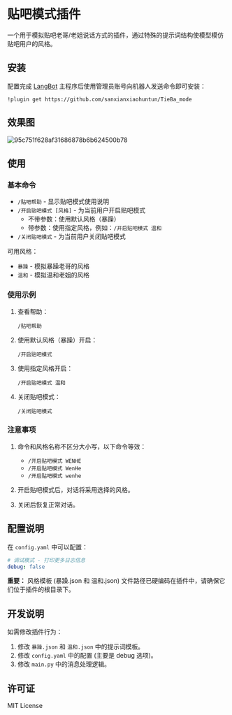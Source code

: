 # 贴吧模式插件

一个用于模拟贴吧老哥/老姐说话方式的插件，通过特殊的提示词结构使模型模仿贴吧用户的风格。

## 安装

配置完成 [LangBot](https://github.com/RockChinQ/LangBot) 主程序后使用管理员账号向机器人发送命令即可安装：

```
!plugin get https://github.com/sanxianxiaohuntun/TieBa_mode
```
## 效果图
![95c751f628af31686878b6b624500b78](https://github.com/user-attachments/assets/1e8702d0-7b28-4e50-bc64-8de266a9e249)
## 使用

### 基本命令

- `/贴吧帮助` - 显示贴吧模式使用说明
- `/开启贴吧模式 [风格]` - 为当前用户开启贴吧模式
  - 不带参数：使用默认风格（暴躁）
  - 带参数：使用指定风格，例如：`/开启贴吧模式 温和`
- `/关闭贴吧模式` - 为当前用户关闭贴吧模式

可用风格：
- `暴躁` - 模拟暴躁老哥的风格
- `温和` - 模拟温和老姐的风格

### 使用示例

1. 查看帮助：
   ```
   /贴吧帮助
   ```

2. 使用默认风格（暴躁）开启：
   ```
   /开启贴吧模式
   ```

3. 使用指定风格开启：
   ```
   /开启贴吧模式 温和
   ```

4. 关闭贴吧模式：
   ```
   /关闭贴吧模式
   ```

### 注意事项

1. 命令和风格名称不区分大小写，以下命令等效：
   - `/开启贴吧模式 WENHE`
   - `/开启贴吧模式 WenHe`
   - `/开启贴吧模式 wenhe`

2.  开启贴吧模式后，对话将采用选择的风格。
3.  关闭后恢复正常对话。

## 配置说明

在 `config.yaml` 中可以配置：

```yaml
# 调试模式 - 打印更多日志信息
debug: false
```

**重要：**  风格模板 (暴躁.json 和 温和.json) 文件路径已硬编码在插件中，请确保它们位于插件的根目录下。

## 开发说明

如需修改插件行为：

1. 修改 `暴躁.json` 和 `温和.json` 中的提示词模板。
2. 修改 `config.yaml` 中的配置 (主要是 debug 选项)。
3. 修改 `main.py` 中的消息处理逻辑。

## 许可证

MIT License
